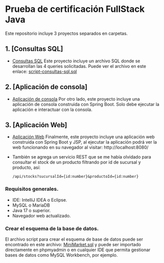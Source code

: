 # Prueba de certificación FullStack Java
Este repositorio incluye 3 proyectos separados en carpetas.

## 1. [Consultas SQL]

- [Consultas SQL](1-consultas-sql) Este proyecto incluye un archivo SQL donde se desarrollan las 4 queries solicitadas.
Puede ver el archivo en este enlace: [script-consultas-sql.sql](1-consultas-sql/script-consultas-sql.sql)

## 2. [Aplicación de consola]

- [Aplicación de consola](2-app-consola-algoritmos) Por otro lado, este proyecto incluye una aplicación de consola construida con Spring Boot.
Solo debe ejecutar la aplicación e interactuar con la consola.

## 3. [Aplicación Web]

- [Aplicación Web](3-app-web) Finalmente, este proyecto incluye una aplicación web construida con Spring Boot y JSP, al ejecutar
la aplicación podrá ver la web funcionando en su navegador al visitar: http://localhost:8080/

- También se agrega un servicio REST que se me había olvidado para consultar el stock de un producto filtrando por id de sucursal y producto, así:

  ```
  /api/stocks?sucursalId={id:number}&productoId={id:number}
  ```

### Requisitos generales.

- IDE: IntelliJ IDEA o Eclipse.
- MySQL o MariaDB
- Java 17 o superior.
- Navegador web actualizado.

### Crear el esquema de la base de datos.

El archivo script para crear el esquema de base de datos puede ser encontrado en este archivo: [MiniMarket.sql](4-otros-archivos/minimarket.sql)
y puede ser importado directamente en phpmyadmin o en cualquier IDE que permita gestionar bases de datos como
MySQL Workbench, por ejemplo.
